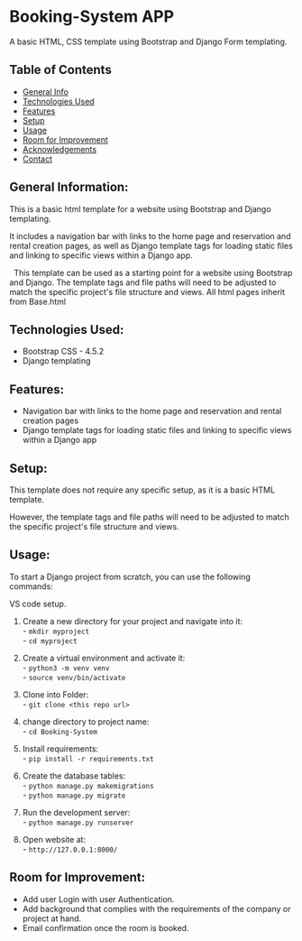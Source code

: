 # Booking-System APP

A basic HTML, CSS template using Bootstrap and Django Form templating.

## Table of Contents
* [General Info](#general-information)
* [Technologies Used](#technologies-used)
* [Features](#features)
* [Setup](#setup)
* [Usage](#usage)
* [Room for Improvement](#room-for-improvement)
* [Acknowledgements](#acknowledgements)
* [Contact](#contact)

## General Information:

This is a basic html template for a website using Bootstrap and Django templating. 

It includes a navigation bar with links to the home page and reservation and rental creation pages, as well as Django template tags for loading static files and linking to specific views within a Django app.
 
  This template can be used as a starting point for a website using Bootstrap and Django. The template tags and file paths will need to be adjusted to match the specific project's file structure and views.
All html pages inherit from Base.html

## Technologies Used:
* Bootstrap CSS - 4.5.2
* Django templating

## Features:
* Navigation bar with links to the home page and reservation and rental creation pages
* Django template tags for loading static files and linking to specific views within a Django app

## Setup:
This template does not require any specific setup, as it is a basic HTML template. 

However, the template tags and file paths will need to be adjusted to match the specific project's file structure and views.

## Usage:
To start a Django project from scratch, you can use the following commands:

VS code setup. 
1. Create a new directory for your project and navigate into it:
		<br> - `mkdir myproject`
		<br> - `cd myproject`

2. Create a virtual environment and activate it:
		<br> - `python3 -m venv venv`
		<br> - `source venv/bin/activate`

3. Clone into Folder:
		<br> - `git clone <this repo url>`

4. change directory to project name:
		<br> - `cd Booking-System`

5. Install requirements:
		<br> - `pip install -r requirements.txt`

6. Create the database tables:
		<br> - `python manage.py makemigrations`
		<br> - `python manage.py migrate`

7. Run the development server:
		<br> - `python manage.py runserver`
8. Open website at:
		<br> - `http://127.0.0.1:8000/`

## Room for Improvement:
* Add user Login with user Authentication.
* Add background that complies with the requirements of the company or project at hand.
* Email confirmation once the room is booked.


